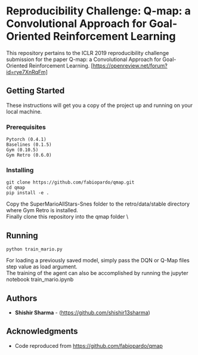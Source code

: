 
# Reproducibility Challenge: Q-map: a Convolutional Approach for Goal-Oriented Reinforcement Learning 

This repository pertains to the ICLR 2019 reproducibility challenge submission for the paper Q-map: a Convolutional Approach for Goal-Oriented Reinforcement Learning. [https://openreview.net/forum?id=rye7XnRqFm]

## Getting Started

These instructions will get you a copy of the project up and running on your local machine. 

### Prerequisites

```
Pytorch (0.4.1)
Baselines (0.1.5)
Gym (0.10.5)
Gym Retro (0.6.0)

```

### Installing

```
git clone https://github.com/fabiopardo/qmap.git
cd qmap  
pip install -e .  
```
Copy the SuperMarioAllStars-Snes folder to the retro/data/stable directory where Gym Retro is installed.  
Finally clone this repository into the qmap folder  \

<!-- End with an example of getting some data out of the system or using it for a little demo -->

## Running

```
python train_mario.py  
```

For loading a previously saved model, simply pass the DQN or Q-Map files step value as load argument.  
The training of the agent can also be accomplished by running the jupyter notebook train_mario.ipynb  


## Authors

* **Shishir Sharma** - (https://github.com/shishir13sharma)

## Acknowledgments

* Code reproduced from https://github.com/fabiopardo/qmap
